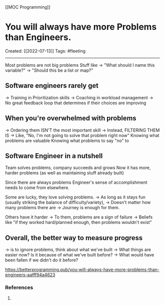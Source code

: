 [[MOC Programming]]

# You will always have more Problems than Engineers.
Created:  [[2022-07-13]]
Tags: #fleeting 

---
Most problems are not big problems
Stuff like
-> "What should I name this variable?"
-> "Should this be a list or map?"


## Software engineers rarely get
-> Training in Prioritization skills
-> Coaching in workload management
-> No great feedback loop that determines if their choices are improving



## When you're overwhelmed with problems
-> Ordering them ISN'T the most important skill
-> Instead, FILTERING THEM IS
-> Like, "No, I'm not going to solve that problem right now"
Knowing what problems are valuable
Knowing what problems to say "no" to



## Software Engineer in a nutshell
Team solves problems, company succeeds and grows
Now it has more, harder problems (as well as maintaining stuff already built)


Since there are always problems
Engineer's sense of accomplishment needs to come from elsewhere.

Some are lucky, they love solving problems. 
-> As long as it stays fun (usually striking the balance of difficulty/variety), 
-> Doesn't matter how many problems there are 
-> Journey is enough for them.


Others have it harder
-> To them, problems are a sign of failure
-> Beliefs like "if they worked hard/planned enough, then problems wouldn't exist"


## Overall, the better way to measure progress 
-> is to ignore problems, think about what we've built
-> What things are easier now? Is it because of what we've built before?
-> What would have been fallen if we didn't do it before?






https://betterprogramming.pub/you-will-always-have-more-problems-than-engineers-aafff94a4623












### References
1. 